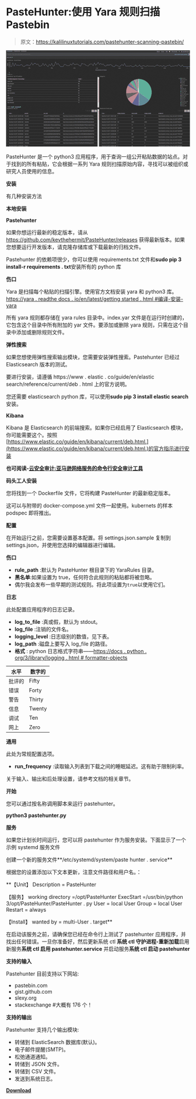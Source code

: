 # PasteHunter:使用 Yara 规则扫描 Pastebin

> 原文：<https://kalilinuxtutorials.com/pastehunter-scanning-pastebin/>

[![PasteHunter : Scanning Pastebin With Yara Rules](img//7cb54e93c90b1b19f73a371d8c17663f.png "PasteHunter : Scanning Pastebin With Yara Rules")](https://1.bp.blogspot.com/-3IUa8eAoqMc/XS0ZAQ2GoTI/AAAAAAAABXg/C6L2fOQnqXYPbitwmVO7wMt-9k6nwYURgCLcBGAs/s1600/pastehunt%25281%2529.png)

PasteHunter 是一个 python3 应用程序，用于查询一组公开粘贴数据的站点。对于找到的所有粘贴，它会根据一系列 Yara 规则扫描原始内容，寻找可以被组织或研究人员使用的信息。

**安装**

有几种安装方法

**本地安装**

**Pastehunter**

如果你想运行最新的稳定版本，请从 https://github.com/kevthehermit/PasteHunter/releases 获得最新版本。如果您想要运行开发版本，请克隆存储库或下载最新的归档文件。

Pastehunter 的依赖项很少，你可以使用 requirements.txt 文件和**sudo pip 3 install-r requirements . txt**安装所有的 python 库

**伤口**

Yara 是扫描每个粘贴的扫描引擎。使用官方文档安装 yara 和 python3 库。[https://yara . readthe docs . io/en/latest/getting started . html #编译-安装-yara](https://yara.readthedocs.io/en/latest/gettingstarted.html#compiling-and-installing-yara)

所有 yara 规则都存储在 yara rules 目录中。index.yar 文件是在运行时创建的，它包含这个目录中所有附加的 yar 文件。要添加或删除 yara 规则，只需在这个目录中添加或删除规则文件。

**弹性搜索**

如果您想使用弹性搜索输出模块，您需要安装弹性搜索。Pastehunter 已经过 Elasticsearch 版本的测试。

要进行安装，请遵循 https://www . elastic . co/guide/en/elastic search/reference/current/deb . html 上的官方说明。

您还需要 elasticsearch python 库，可以使用**sudo pip 3 install elastic search**安装。

**Kibana**

Kibana 是 Elasticsearch 的前端搜索。如果你已经启用了 Elasticsearch 模块，你可能需要这个。按照[https://www.elastic.co/guide/en/kibana/current/deb.html.](https://www.elastic.co/guide/en/kibana/current/deb.html.)的官方指示进行安装

**也可阅读-[云安全审计:亚马逊网络服务的命令行安全审计工具](https://kalilinuxtutorials.com/cloud-security-audit-aws/)**

**码头工人安装**

您将找到一个 Dockerfile 文件，它将构建 PasteHunter 的最新稳定版本。

这可以与附带的 docker-compose.yml 文件一起使用。kubernets 的样本 podspec 即将推出。

**配置**

在开始运行之前，您需要设置基本配置。将 settings.json.sample 复制到 settings.json，并使用您选择的编辑器进行编辑。

**伤口**

*   **rule_path** :默认为 PasteHunter 根目录下的 YaraRules 目录。
*   **黑名单**:如果设置为 true，任何符合此规则的粘贴都将被忽略。
*   偶尔我会发布一些早期的测试规则。将此项设置为`true`以使用它们。

**日志**

此处配置应用程序的日志记录。

*   **log_to_file** :真或假，默认为 stdout。
*   **log_file** :注销的文件名。
*   **logging_level** :日志级别的数值，见下表。
*   **log_path** :磁盘上要写入 log_file 的路径。
*   **格式** : python 日志格式字符串——[https://docs . python . org/3/library/logging . html # formatter-objects](https://docs.python.org/3/library/logging.html#formatter-objects)

| 水平 | 数字的 |
| --- | --- |
| 批评的 | Fifty |
| 错误 | Forty |
| 警告 | Thirty |
| 信息 | Twenty |
| 调试 | Ten |
| 网上 | Zero |

**通用**

此处为常规配置选项。

*   **run_frequency** :读取输入列表到下载之间的睡眠延迟。这有助于限制利率。

关于输入、输出和后处理设置，请参考文档的相关章节。

**开始**

您可以通过按名称调用脚本来运行 pastehunter。

**python3 pastehunter.py**

**服务**

如果您计划长时间运行，您可以将 pastehunter 作为服务安装。下面显示了一个示例 systemd 服务文件

创建一个新的服务文件**/etc/systemd/system/paste hunter . service**

根据您的设置添加以下文本更新，注意文件路径和用户名。：

**【Unit】
Description = PasteHunter

【服务】
working directory =/opt/PasteHunter
ExecStart =/usr/bin/python 3/opt/PasteHunter/PasteHunter . py
User = local User
Group = local User
Restart = always

【Install】
wanted by = multi-User . target**

在启动该服务之前，请确保您已经在命令行上测试了 pastehunter 应用程序，并找出任何错误。一旦你准备好，然后更新系统 ctl **系统 ctl 守护进程-重新加载**启用新服务**系统 ctl 启用 pastehunter.service** 并启动服务**系统 ctl 启动 pastehunter**

**支持的输入**

Pastehunter 目前支持以下网站:

*   pastebin.com
*   gist.github.com
*   slexy.org
*   stackexchange #大概有 176 个！

**支持的输出**

Pastehunter 支持几个输出模块:

*   转储到 ElasticSearch 数据库(默认)。
*   电子邮件提醒(SMTP)。
*   松弛通道通知。
*   转储到 JSON 文件。
*   转储到 CSV 文件。
*   发送到系统日志。

[**Download**](https://github.com/kevthehermit/PasteHunter)